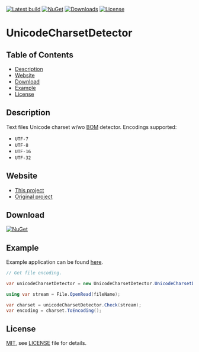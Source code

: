 [![Latest build](https://github.com/i2van/UnicodeCharsetDetector/workflows/build/badge.svg)](https://github.com/i2van/UnicodeCharsetDetector/actions)
[![NuGet](https://img.shields.io/nuget/v/UnicodeCharsetDetector.Standard)](https://www.nuget.org/packages/UnicodeCharsetDetector.Standard)
[![Downloads](https://img.shields.io/nuget/dt/UnicodeCharsetDetector.Standard)](https://www.nuget.org/packages/UnicodeCharsetDetector.Standard)
[![License](https://img.shields.io/badge/license-MIT-yellow)](https://opensource.org/licenses/MIT)

# UnicodeCharsetDetector #

## Table of Contents ##

* [Description](#description)
* [Website](#website)
* [Download](#download)
* [Example](#example)
* [License](#license)

## Description ##

Text files Unicode charset w/wo [BOM](https://en.wikipedia.org/wiki/Byte_order_mark) detector. Encodings supported:

* `UTF-7`
* `UTF-8`
* `UTF-16`
* `UTF-32`

## Website ##

* [This project](https://github.com/i2van/UnicodeCharsetDetector)
* [Original project](https://github.com/posledam/UnicodeCharsetDetector)

## Download ##

[![NuGet](https://img.shields.io/nuget/v/UnicodeCharsetDetector.Standard)](https://www.nuget.org/packages/UnicodeCharsetDetector.Standard)

## Example ##

Example application can be found [here](https://github.com/i2van/UnicodeCharsetDetector/tree/master/src/UnicodeCharsetDetector.Example).

```csharp
// Get file encoding.

var unicodeCharsetDetector = new UnicodeCharsetDetector.UnicodeCharsetDetector();

using var stream = File.OpenRead(fileName);

var charset = unicodeCharsetDetector.Check(stream);
var encoding = charset.ToEncoding();
```

## License ##

[MIT](https://opensource.org/licenses/MIT), see [LICENSE](LICENSE) file for details.
